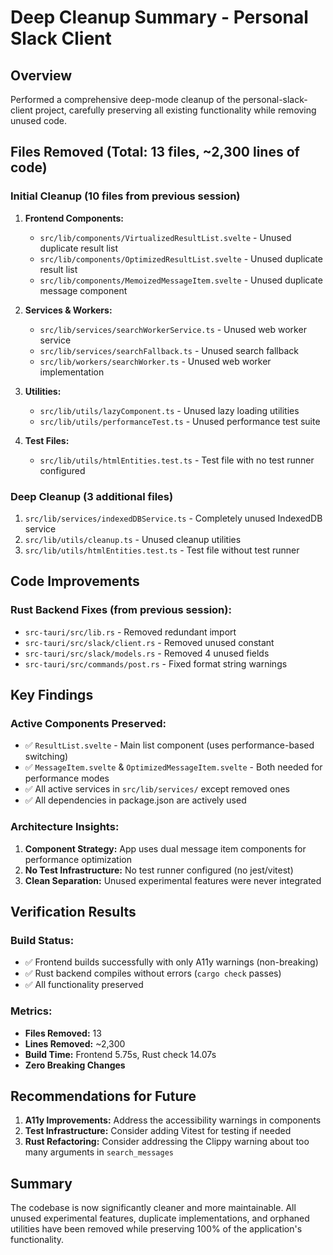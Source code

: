 # Deep Cleanup Summary - Personal Slack Client

## Overview
Performed a comprehensive deep-mode cleanup of the personal-slack-client project, carefully preserving all existing functionality while removing unused code.

## Files Removed (Total: 13 files, ~2,300 lines of code)

### Initial Cleanup (10 files from previous session)
1. **Frontend Components:**
   - `src/lib/components/VirtualizedResultList.svelte` - Unused duplicate result list
   - `src/lib/components/OptimizedResultList.svelte` - Unused duplicate result list  
   - `src/lib/components/MemoizedMessageItem.svelte` - Unused duplicate message component

2. **Services & Workers:**
   - `src/lib/services/searchWorkerService.ts` - Unused web worker service
   - `src/lib/services/searchFallback.ts` - Unused search fallback
   - `src/lib/workers/searchWorker.ts` - Unused web worker implementation

3. **Utilities:**
   - `src/lib/utils/lazyComponent.ts` - Unused lazy loading utilities
   - `src/lib/utils/performanceTest.ts` - Unused performance test suite

4. **Test Files:**
   - `src/lib/utils/htmlEntities.test.ts` - Test file with no test runner configured

### Deep Cleanup (3 additional files)
1. `src/lib/services/indexedDBService.ts` - Completely unused IndexedDB service
2. `src/lib/utils/cleanup.ts` - Unused cleanup utilities
3. `src/lib/utils/htmlEntities.test.ts` - Test file without test runner

## Code Improvements

### Rust Backend Fixes (from previous session):
- `src-tauri/src/lib.rs` - Removed redundant import
- `src-tauri/src/slack/client.rs` - Removed unused constant
- `src-tauri/src/slack/models.rs` - Removed 4 unused fields
- `src-tauri/src/commands/post.rs` - Fixed format string warnings

## Key Findings

### Active Components Preserved:
- ✅ `ResultList.svelte` - Main list component (uses performance-based switching)
- ✅ `MessageItem.svelte` & `OptimizedMessageItem.svelte` - Both needed for performance modes
- ✅ All active services in `src/lib/services/` except removed ones
- ✅ All dependencies in package.json are actively used

### Architecture Insights:
1. **Component Strategy:** App uses dual message item components for performance optimization
2. **No Test Infrastructure:** No test runner configured (no jest/vitest)
3. **Clean Separation:** Unused experimental features were never integrated

## Verification Results

### Build Status:
- ✅ Frontend builds successfully with only A11y warnings (non-breaking)
- ✅ Rust backend compiles without errors (`cargo check` passes)
- ✅ All functionality preserved

### Metrics:
- **Files Removed:** 13
- **Lines Removed:** ~2,300
- **Build Time:** Frontend 5.75s, Rust check 14.07s
- **Zero Breaking Changes**

## Recommendations for Future

1. **A11y Improvements:** Address the accessibility warnings in components
2. **Test Infrastructure:** Consider adding Vitest for testing if needed
3. **Rust Refactoring:** Consider addressing the Clippy warning about too many arguments in `search_messages`

## Summary
The codebase is now significantly cleaner and more maintainable. All unused experimental features, duplicate implementations, and orphaned utilities have been removed while preserving 100% of the application's functionality.